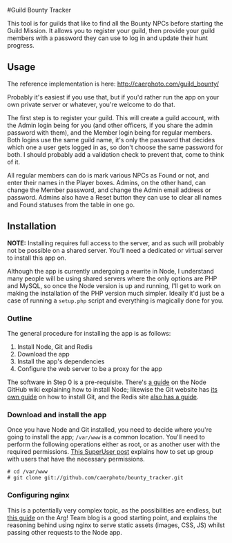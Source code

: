 #Guild Bounty Tracker

This tool is for guilds that like to find all the Bounty NPCs before starting
the Guild Mission. It allows you to register your guild, then provide your guild
members with a password they can use to log in and update their hunt progress.

## Usage

The reference implementation is here:
<http://caerphoto.com/guild_bounty/>

Probably it's easiest if you use that, but if you'd rather run the app on your
own private server or whatever, you're welcome to do that.

The first step is to register your guild. This will create a guild account, with
the Admin login being for you (and other officers, if you share the admin
password with them), and the Member login being for regular members. Both logins
use the same guild name, it's only the password that decides which one a user
gets logged in as, so don't choose the same password for both. I should probably
add a validation check to prevent that, come to think of it.

All regular members can do is mark various NPCs as Found or not, and enter their
names in the Player boxes. Admins, on the other hand, can change the Member
password, and change the Admin email address or password. Admins also have a
Reset button they can use to clear all names and Found statuses from the table
in one go.

## Installation

**NOTE:** Installing requires full access to the server, and as such will
probably not be possible on a shared server. You'll need a dedicated or virtual
server to install this app on.

Although the app is currently undergoing a rewrite in Node, I understand many
people will be using shared servers where the only options are PHP and MySQL, so
once the Node version is up and running, I'll get to work on making the
installation of the PHP version much simpler. Ideally it'd just be a case of
running a `setup.php` script and everything is magically done for you.

### Outline

The general procedure for installing the app is as follows:

1. Install Node, Git and Redis
2. Download the app
3. Install the app's dependencies
4. Configure the web server to be a proxy for the app

The software in Step 0 is a pre-requisite. There's [a guide] on the Node GitHub
wiki explaining how to install Node; likewise the Git website has [its own
guide] on how to
install Git, and the Redis site [also has a guide].

[a guide]:https://github.com/joyent/node/wiki/Installing-Node.js-via-package-manager
[its own guide]:http://git-scm.com/book/en/Getting-Started-Installing-Git
[also has a guide]:http://redis.io/download

### Download and install the app

Once you have Node and Git installed, you need to decide where you're going to
install the app; `/var/www` is a common location. You'll need to perform the
following operations either as root, or as another user with the required
permissions. [This SuperUser post] explains how to set up group with users that
have the necessary permissions.

    # cd /var/www
    # git clone git://github.com/caerphoto/bounty_tracker.git

[This SuperUser post]:http://superuser.com/questions/174343/unix-writing-permissions-for-two-users

### Configuring nginx

This is a potentially very complex topic, as the possibilities are endless, but
[this guide] on the Arg! Team blog is a good starting point, and explains the
reasoning behind using nginx to serve static assets (images, CSS, JS) whilst
passing other requests to the Node app.

[this guide]: http://blog.argteam.com/coding/hardening-node-js-for-production-part-2-using-nginx-to-avoid-node-js-load/
